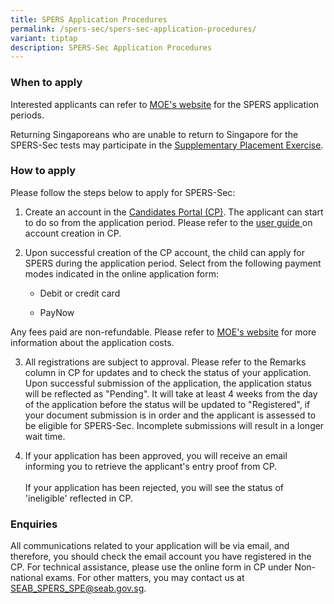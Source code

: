 ```yaml
---
title: SPERS Application Procedures
permalink: /spers-sec/spers-sec-application-procedures/
variant: tiptap
description: SPERS-Sec Application Procedures
---
```

<h3><strong>When to apply</strong></h3>
<p>Interested applicants can refer to <a href="https://www.moe.gov.sg/returning-singaporeans/secondary/spers/apply" rel="noopener noreferrer nofollow" target="_blank"><u>MOE's website</u></a> for
the SPERS application periods.</p>
<p>Returning Singaporeans who are unable to return to Singapore for the SPERS-Sec
tests may participate in the <a href="https://www.moe.gov.sg/returning-singaporeans/secondary/spe" rel="noopener noreferrer nofollow" target="_blank"><u>Supplementary Placement Exercise</u></a>.</p>
<h3><strong>How to apply</strong></h3>
<p>Please follow the steps below to apply for SPERS-Sec:</p>
<ol data-tight="true" class="tight">
<li>
<p>Create an account in the&nbsp;<a href="https://myexams.seab.gov.sg/auth/login" rel="noopener noreferrer" target="_blank"><u>Candidates Portal (CP)</u></a>.
The applicant can start to do so from the application period. Please refer
to the <a href="/files/SPERS Sec/SPERS_User_Guide_for_Candidates_Portal.pdf" rel="noopener noreferrer nofollow" target="_blank"><u>user guide</u> </a>on
account creation in CP.</p>
</li>
<li>
<p>Upon successful creation of the CP account, the child can apply for SPERS
during the application period. Select from the following payment modes
indicated in the online application form:</p>
<ul data-tight="true" class="tight">
<li>
<p>Debit or credit card</p>
</li>
<li>
<p>PayNow</p>
</li>
</ul>
</li>
</ol>
<p>Any fees paid are non-refundable. Please refer to <a href="https://www.moe.gov.sg/returning-singaporeans/secondary/spers/apply" rel="noopener noreferrer nofollow" target="_blank"><u>MOE's website</u></a> for
more information about the application costs.</p>
<ol start="3" data-tight="true" class="tight">
<li>
<p>All registrations are subject to approval. Please refer to the Remarks
column in CP for updates and to check the status of your application. Upon
successful submission of the application, the application status will be
reflected as "Pending". It will take at least 4 weeks from the day of the
application before the status will be updated to "Registered", if your
document submission is in order and the applicant is assessed to be eligible
for SPERS-Sec. Incomplete submissions will result in a longer wait time.</p>
</li>
<li>
<p>If your application has been approved, you will receive an email informing
you to retrieve the applicant's entry proof from CP.
<br>
<br>If your application has been rejected, you will see the status of 'ineligible'
reflected in CP.</p>
</li>
</ol>
<h3><strong>Enquiries</strong></h3>
<p>All communications related to your application will be via email, and
therefore, you should check the email account you have registered in the
CP. For technical assistance, please use the online form in CP under Non-national
exams. For other matters, you may contact us at <a href="mailto:SEAB_SPERS_SPE@seab.gov.sg" rel="noopener noreferrer nofollow" target="_blank"><u>SEAB_SPERS_SPE@seab.gov.sg</u></a>.</p>
<p></p>